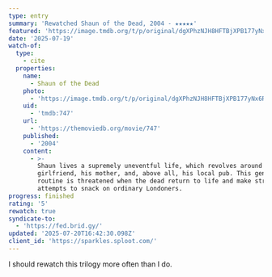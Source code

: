 ```yaml
---
type: entry
summary: 'Rewatched Shaun of the Dead, 2004 - ★★★★★'
featured: 'https://image.tmdb.org/t/p/original/dgXPhzNJH8HFTBjXPB177yNx6RI.jpg'
date: '2025-07-19'
watch-of:
  type:
    - cite
  properties:
    name:
      - Shaun of the Dead
    photo:
      - 'https://image.tmdb.org/t/p/original/dgXPhzNJH8HFTBjXPB177yNx6RI.jpg'
    uid:
      - 'tmdb:747'
    url:
      - 'https://themoviedb.org/movie/747'
    published:
      - '2004'
    content:
      - >-
        Shaun lives a supremely uneventful life, which revolves around his
        girlfriend, his mother, and, above all, his local pub. This gentle
        routine is threatened when the dead return to life and make strenuous
        attempts to snack on ordinary Londoners.
progress: finished
rating: '5'
rewatch: true
syndicate-to:
  - 'https://fed.brid.gy/'
updated: '2025-07-20T16:42:30.098Z'
client_id: 'https://sparkles.sploot.com/'
---
```

I should rewatch this trilogy more often than I do.
